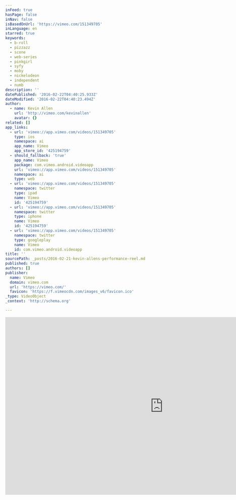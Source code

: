 ```yaml
---
inFeed: true
hasPage: false
inNav: false
isBasedOnUrl: 'https://vimeo.com/151349705'
inLanguage: en
starred: true
keywords:
  - b-roll
  - pizzazz
  - scone
  - web-series
  - pinkgirl
  - syfy
  - moby
  - nickelodeon
  - independent
  - numb
description: ''
datePublished: '2016-02-22T04:40:25.933Z'
dateModified: '2016-02-22T04:40:23.494Z'
author:
  - name: Kevin Allen
    url: 'http://vimeo.com/kevinallen'
    avatar: {}
related: []
app_links:
  - url: 'vimeo://app.vimeo.com/videos/151349705'
    type: ios
    namespace: ai
    app_name: Vimeo
    app_store_id: '425194759'
  - should_fallback: 'true'
    app_name: Vimeo
    package: com.vimeo.android.videoapp
    url: 'vimeo://app.vimeo.com/videos/151349705'
    namespace: ai
    type: web
  - url: 'vimeo://app.vimeo.com/videos/151349705'
    namespace: twitter
    type: ipad
    name: Vimeo
    id: '425194759'
  - url: 'vimeo://app.vimeo.com/videos/151349705'
    namespace: twitter
    type: iphone
    name: Vimeo
    id: '425194759'
  - url: 'vimeo://app.vimeo.com/videos/151349705'
    namespace: twitter
    type: googleplay
    name: Vimeo
    id: com.vimeo.android.videoapp
title: ''
sourcePath: _posts/2016-02-21-kevin-allens-performance-reel.md
published: true
authors: []
publisher:
  name: Vimeo
  domain: vimeo.com
  url: 'https://vimeo.com/'
  favicon: 'https://f.vimeocdn.com/images_v6/favicon.ico'
_type: VideoObject
_context: 'http://schema.org'

---
```

<iframe src="https://cdn.embedly.com/widgets/media.html?src=https%3A%2F%2Fplayer.vimeo.com%2Fvideo%2F151349705&amp;url=https%3A%2F%2Fvimeo.com%2F151349705&amp;image=http%3A%2F%2Fi.vimeocdn.com%2Fvideo%2F551070553_1280.jpg&amp;key=b7d04c9b404c499eba89ee7072e1c4f7&amp;type=text%2Fhtml&amp;schema=vimeo" width="1000" height="563" scrolling="no" frameborder="0" allowfullscreen="allowfullscreen" style=""></iframe>